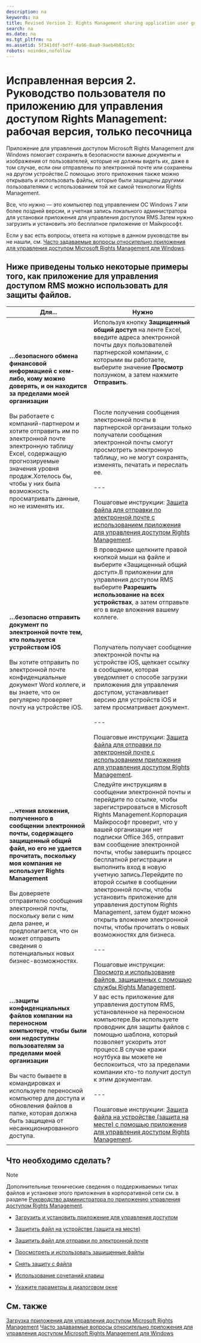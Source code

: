 ```yaml
---
description: na
keywords: na
title: Revised Version 2: Rights Management sharing application user guide - working version, sandbox only
search: na
ms.date: na
ms.tgt_pltfrm: na
ms.assetid: 5f341ddf-bdff-4a96-8aa0-9aeb4b81c63c
robots: noindex,nofollow
---
```

# Исправленная версия 2. Руководство пользователя по приложению для управления доступом Rights Management: рабочая версия, только песочница
Приложение для управления доступом Microsoft Rights Management для Windows помогает сохранить в безопасности важные документы и изображения от пользователей, которые не должны видеть их, даже в том случае, если они отправлены по электронной почте или сохранены на другом устройстве.С помощью этого приложения также можно открывать и использовать файлы, которые были защищены другими пользователями с использованием той же самой технологии Rights Management.

Все, что нужно — это компьютер под управлением ОС Windows 7 или более поздней версии, и учетная запись локального администратора для установки приложения для управления доступом RMS.Затем нужно загрузить и установить это бесплатное приложение от Майкрософт.

Если у вас есть вопросы, ответа на которые в данном руководстве вы не нашли, см. [Часто задаваемые вопросы относительно приложения для управления доступом Microsoft Rights Management для Windows](http://go.microsoft.com/fwlink/?LinkId=303971).

## <a name="BKMK_SharingExamples"></a>Ниже приведены только некоторые примеры того, как приложение для управления доступом RMS можно использовать для защиты файлов.

|Для...|Нужно|
|----------|---------|
|**…безопасного обмена финансовой информацией с кем-либо, кому можно доверять, и он находится за пределами моей организации**<br /><br />Вы работаете с компаний-партнером и хотите отправить им по электронной почте электронную таблицу Excel, содержащую прогнозируемые значения уровня продаж.Хотелось бы, чтобы у них была возможность просматривать данные, но не изменять их.|Используя кнопку **Защищенный общий доступ** на ленте Excel, введите адреса электронной почты двух пользователей партнерской компании, с которыми вы работаете, выберите значение **Просмотр** ползунком, а затем нажмите **Отправить**.<br /><br /><br /><br />После получения сообщения электронной почты в партнерской организации только получатели сообщения электронной почты смогут просмотреть электронную таблицу, но не могут сохранять, изменять, печатать и переслать ее.<br /><br />---<br /><br />Пошаговые инструкции: [Защита файла для отправки по электронной почте с использованием приложения для управления доступом Rights Management](../Topic/Protect_a_file_that_you_share_by_email_by_using_the_Rights_Management_sharing_application.md).|
|**…безопасно отправить документ по электронной почте тем, кто пользуется устройством iOS**<br /><br />Вы хотите отправить по электронной почте конфиденциальные документ Word коллеге, и вы знаете, что он регулярно проверяет почту на устройстве iOS.|В проводнике щелкните правой кнопкой мыши на файле и выберите «Защищенный общий доступ».В приложении для управления доступом RMS выберите **Разрешить использование на всех устройствах**, а затем отправьте его в виде вложения вашему коллеге.<br /><br /><br /><br />Получатель получает сообщение электронной почты на устройстве iOS, щелкает ссылку в сообщении, которая уведомляет о способе загрузки приложения для управления доступом, устанавливает версию для устройств iOS и затем просматривает документ.<br /><br />---<br /><br />Пошаговые инструкции: [Защита файла для отправки по электронной почте с использованием приложения для управления доступом Rights Management](../Topic/Protect_a_file_that_you_share_by_email_by_using_the_Rights_Management_sharing_application.md).|
|**…чтения вложения, полученного в сообщении электронной почты, содержащего защищенный общий файл, но его не удается прочитать, поскольку моя компания не использует Rights Management**<br /><br />Вы доверяете отправителю сообщения электронной почты, поскольку вели с ним дела ранее, и предполагается, что он может отправить сведения о потенциальных новых бизнес-возможностях.|Следуйте инструкциям в сообщении электронной почты и перейдите по ссылке, чтобы зарегистрироваться в Microsoft Rights Management.Корпорация Майкрософт проверит, что у вашей организации нет подписки Office 365, отправит вам сообщение электронной почты, чтобы завершить процесс бесплатной регистрации и выполнить вход в новую учетную запись.Перейдите по второй ссылке в сообщении электронной почты, чтобы установить приложение для управления доступом Rights Management, затем будет можно открыть вложение электронной почты, чтобы прочитать о новых возможностях для бизнеса.<br /><br />---<br /><br />Пошаговые инструкции: [Просмотр и использование файлов, защищенных с помощью службы Rights Management](../Topic/View_and_use_files_that_have_been_protected_by_Rights_Management.md).|
|**…защиты конфиденциальных файлов компании на переносном компьютере, чтобы были они недоступны пользователям за пределами моей организации**<br /><br />Вы часто бываете в командировках и используете переносной компьютер для доступа и обновления файлов в папке, которая должна быть защищена от несанкционированного доступа.|У вас есть приложение для управления доступом RMS, установленное на переносном компьютере.Вы используете проводник для защиты файлов с помощью шаблона, который позволяет ускорить этот процесс.В случае кражи ноутбука вы можете не беспокоиться, что за пределами компании кто-то получит доступ к этим документам.<br /><br />---<br /><br />Пошаговые инструкции: [Защита файла на устройстве &#40;защита на месте&#41; с помощью приложения для управления доступом Rights Management](../Topic/Protect_a_file_on_a_device__protect_in-place__by_using_the_Rights_Management_sharing_application.md).|

## <a name="BKMK_SharingInstructions"></a>Что необходимо сделать?
> [!NOTE]
> Дополнительные технические сведения о поддерживаемых типах файлов и установке этого приложения в корпоративной сети см. в разделе [Руководство администратора по приложению управления доступом Rights Management](../Topic/Rights_Management_sharing_application_administrator_guide.md).

-   [Загрузить и установить приложение для управления доступом](http://sandboxtechnetstage.redmond.corp.microsoft.com/library/dn419481%28v=ws.10%29.aspx)

-   [Защитить файл на устройстве (защита на месте)](http://sandboxtechnetstage.redmond.corp.microsoft.com/library/dn419482%28v=ws.10%29.aspx)

-   [Защитить файл для отправки по электронной почте](http://sandboxtechnetstage.redmond.corp.microsoft.com/library/dn419483%28v=ws.10%29.aspx)

-   [Просмотреть и использовать защищенные файлы](http://sandboxtechnetstage.redmond.corp.microsoft.com/library/dn419489%28v=ws.10%29.aspx)

-   [Снять защиту с файла](http://sandboxtechnetstage.redmond.corp.microsoft.com/library/dn419488%28v=ws.10%29.aspx)

-   [Использование сочетаний клавиш](http://sandboxtechnetstage.redmond.corp.microsoft.com/library/dn419487%28v=ws.10%29.aspx)

-   [Укажите параметры в диалоговом окне](http://sandboxtechnetstage.redmond.corp.microsoft.com/library/dn419484%28v=ws.10%29.aspx)

## См. также
[Загрузка приложения для управления доступом Microsoft Rights Management](http://go.microsoft.com/fwlink/?LinkId=303970)
 [Часто задаваемые вопросы относительно приложения для управления доступом Microsoft Rights Management для Windows](http://go.microsoft.com/fwlink/?LinkId=303971)

